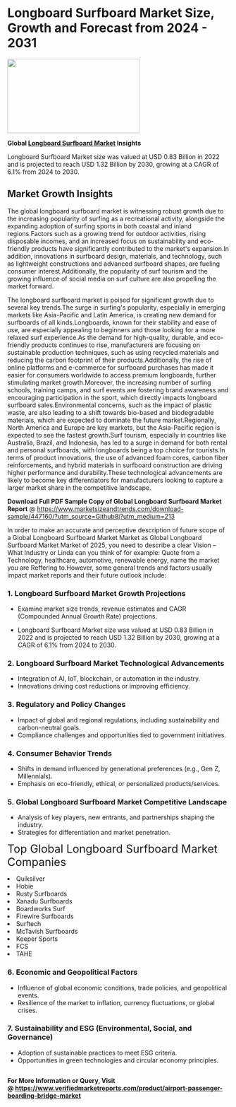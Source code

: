<H1>Longboard Surfboard Market Size, Growth and Forecast from 2024 - 2031</H1><img class="aligncenter size-medium wp-image-584254" src="https://thirdeyenews.in/wp-content/uploads/2024/09/Global-Market-Research-300x168.jpeg" alt="" width="300" height="168" /><p><strong>Global&nbsp;<a href="https://www.marketsizeandtrends.com/download-sample/447160/?utm_source=Github8j?utm_medium=213">Longboard Surfboard Market</a> Insights</strong></p><p>Longboard Surfboard Market size was valued at USD 0.83 Billion in 2022 and is projected to reach USD 1.32 Billion by 2030, growing at a CAGR of 6.1% from 2024 to 2030.</p><p><h2>Market Growth Insights</h2> <p>The global longboard surfboard market is witnessing robust growth due to the increasing popularity of surfing as a recreational activity, alongside the expanding adoption of surfing sports in both coastal and inland regions.Factors such as a growing trend for outdoor activities, rising disposable incomes, and an increased focus on sustainability and eco-friendly products have significantly contributed to the market's expansion.In addition, innovations in surfboard design, materials, and technology, such as lightweight constructions and advanced surfboard shapes, are fueling consumer interest.Additionally, the popularity of surf tourism and the growing influence of social media on surf culture are also propelling the market forward.</p> <p>The longboard surfboard market is poised for significant growth due to several key trends.The surge in surfing's popularity, especially in emerging markets like Asia-Pacific and Latin America, is creating new demand for surfboards of all kinds.Longboards, known for their stability and ease of use, are especially appealing to beginners and those looking for a more relaxed surf experience.As the demand for high-quality, durable, and eco-friendly products continues to rise, manufacturers are focusing on sustainable production techniques, such as using recycled materials and reducing the carbon footprint of their products.Additionally, the rise of online platforms and e-commerce for surfboard purchases has made it easier for consumers worldwide to access premium longboards, further stimulating market growth.Moreover, the increasing number of surfing schools, training camps, and surf events are fostering brand awareness and encouraging participation in the sport, which directly impacts longboard surfboard sales.Environmental concerns, such as the impact of plastic waste, are also leading to a shift towards bio-based and biodegradable materials, which are expected to dominate the future market.Regionally, North America and Europe are key markets, but the Asia-Pacific region is expected to see the fastest growth.Surf tourism, especially in countries like Australia, Brazil, and Indonesia, has led to a surge in demand for both rental and personal surfboards, with longboards being a top choice for tourists.In terms of product innovations, the use of advanced foam cores, carbon fiber reinforcements, and hybrid materials in surfboard construction are driving higher performance and durability.These technological advancements are likely to become key differentiators for manufacturers looking to capture a larger market share in the competitive landscape.<p><span class=""><strong>Download Full PDF Sample Copy of Global Longboard Surfboard Market Report</strong> @ <a href="https://www.marketsizeandtrends.com/download-sample/447160/?utm_source=Github8j?utm_medium=213" target="_blank">https://www.marketsizeandtrends.com/download-sample/447160/?utm_source=Github8j?utm_medium=213</a></span></p><p>In order to make an accurate and perceptive description of future scope of a Global&nbsp;Longboard Surfboard Market Market as Global&nbsp;Longboard Surfboard Market Market of 2025, you need to describe a clear Vision &ndash; What Industry or Linda can you think of for example: Quote from a Technology, healthcare, automotive, renewable energy, name the market you are Reffering to.However, some general trends and factors usually impact market reports and their future outlook include:</p><h3>1.&nbsp;<strong>Longboard Surfboard Market Growth Projections</strong></h3><ul><li>Examine market size trends, revenue estimates and CAGR (Compounded Annual Growth Rate) projections.</li><li><p>Longboard Surfboard Market size was valued at USD 0.83 Billion in 2022 and is projected to reach USD 1.32 Billion by 2030, growing at a CAGR of 6.1% from 2024 to 2030.</p></li></ul><h3>2.&nbsp;<strong>Longboard Surfboard Market Technological Advancements</strong></h3><ul><li>Integration of AI, IoT, blockchain, or automation in the industry.</li><li>Innovations driving cost reductions or improving efficiency.</li></ul><h3>3.&nbsp;<strong>Regulatory and Policy Changes</strong></h3><ul><li>Impact of global and regional regulations, including sustainability and carbon-neutral goals.</li><li>Compliance challenges and opportunities tied to government initiatives.</li></ul><h3>4.&nbsp;<strong>Consumer Behavior Trends</strong></h3><ul><li>Shifts in demand influenced by generational preferences (e.g., Gen Z, Millennials).</li><li>Emphasis on eco-friendly, ethical, or personalized products/services.</li></ul><h3>5.&nbsp;<strong>Global Longboard Surfboard Market Competitive Landscape</strong></h3><ul><li>Analysis of key players, new entrants, and partnerships shaping the industry.</li><li>Strategies for differentiation and market penetration.</li></ul><p data-pm-slice="1 1 []"><span style="color: inherit; font-family: inherit; font-size: 25px;">Top Global Longboard Surfboard Market Companies</span></p><div class="" data-test-id=""><p><li>Quiksilver</li><li> Hobie</li><li> Rusty Surfboards</li><li> Xanadu Surfboards</li><li> Boardworks Surf</li><li> Firewire Surfboards</li><li> Surftech</li><li> McTavish Surfboards</li><li> Keeper Sports</li><li> FCS</li><li> TAHE</li></p></div><h3>6.&nbsp;<strong>Economic and Geopolitical Factors</strong></h3><ul><li>Influence of global economic conditions, trade policies, and geopolitical events.</li><li>Resilience of the market to inflation, currency fluctuations, or global crises.</li></ul><h3>7.&nbsp;<strong>Sustainability and ESG (Environmental, Social, and Governance)</strong></h3><ul><li>Adoption of sustainable practices to meet ESG criteria.</li><li>Opportunities in green technologies and circular economy principles.</li></ul><h2><strong style="font-size: 14px;">For More Information or Query, Visit @&nbsp;</strong><a style="background-color: #ffffff; font-size: 14px;" href="https://www.marketsizeandtrends.com/report/longboard-surfboard-market/" target="_blank">https://www.verifiedmarketreports.com/product/airport-passenger-boarding-bridge-market</a></h2>
